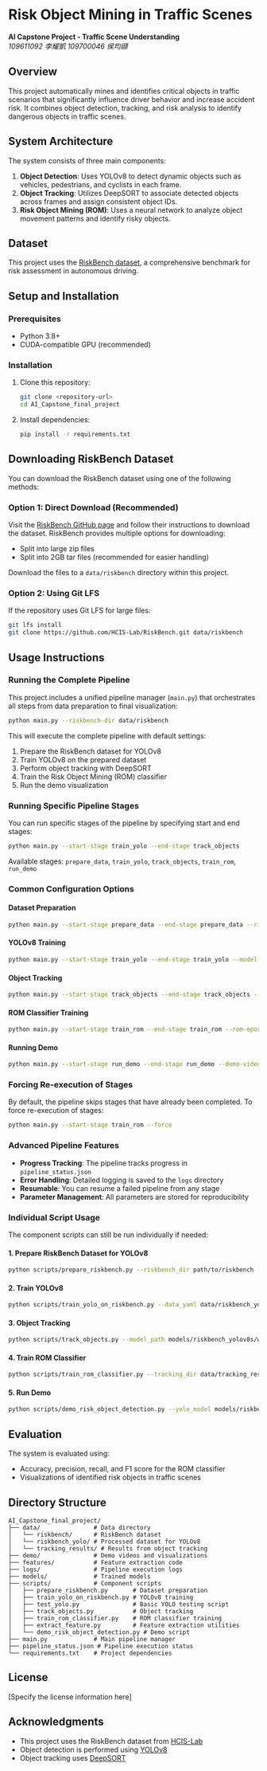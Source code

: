 # Risk Object Mining in Traffic Scenes

**AI Capstone Project - Traffic Scene Understanding**  
*109611092 李耀凱 109700046 侯均頲*

## Overview

This project automatically mines and identifies critical objects in traffic scenarios that significantly influence driver behavior and increase accident risk. It combines object detection, tracking, and risk analysis to identify dangerous objects in traffic scenes.

## System Architecture

The system consists of three main components:

1. **Object Detection**: Uses YOLOv8 to detect dynamic objects such as vehicles, pedestrians, and cyclists in each frame.
2. **Object Tracking**: Utilizes DeepSORT to associate detected objects across frames and assign consistent object IDs.
3. **Risk Object Mining (ROM)**: Uses a neural network to analyze object movement patterns and identify risky objects.

## Dataset

This project uses the [RiskBench dataset](https://github.com/HCIS-Lab/RiskBench), a comprehensive benchmark for risk assessment in autonomous driving.

## Setup and Installation

### Prerequisites

- Python 3.8+
- CUDA-compatible GPU (recommended)

### Installation

1. Clone this repository:
   ```bash
   git clone <repository-url>
   cd AI_Capstone_final_project
   ```

2. Install dependencies:
   ```bash
   pip install -r requirements.txt
   ```

## Downloading RiskBench Dataset

You can download the RiskBench dataset using one of the following methods:

### Option 1: Direct Download (Recommended)

Visit the [RiskBench GitHub page](https://github.com/HCIS-Lab/RiskBench) and follow their instructions to download the dataset. RiskBench provides multiple options for downloading:
- Split into large zip files
- Split into 2GB tar files (recommended for easier handling)

Download the files to a `data/riskbench` directory within this project.

### Option 2: Using Git LFS

If the repository uses Git LFS for large files:
```bash
git lfs install
git clone https://github.com/HCIS-Lab/RiskBench.git data/riskbench
```

## Usage Instructions

### Running the Complete Pipeline

This project includes a unified pipeline manager (`main.py`) that orchestrates all steps from data preparation to final visualization:

```bash
python main.py --riskbench-dir data/riskbench
```

This will execute the complete pipeline with default settings:
1. Prepare the RiskBench dataset for YOLOv8
2. Train YOLOv8 on the prepared dataset
3. Perform object tracking with DeepSORT
4. Train the Risk Object Mining (ROM) classifier
5. Run the demo visualization

### Running Specific Pipeline Stages

You can run specific stages of the pipeline by specifying start and end stages:

```bash
python main.py --start-stage train_yolo --end-stage track_objects
```

Available stages: `prepare_data`, `train_yolo`, `track_objects`, `train_rom`, `run_demo`

### Common Configuration Options

#### Dataset Preparation
```bash
python main.py --start-stage prepare_data --end-stage prepare_data --riskbench-dir path/to/riskbench --val-split 0.2
```

#### YOLOv8 Training
```bash
python main.py --start-stage train_yolo --end-stage train_yolo --model-size s --epochs 50 --batch-size 16 --pretrained --device 0
```

#### Object Tracking
```bash
python main.py --start-stage track_objects --end-stage track_objects --test-video data/riskbench/sample_video.mp4 --conf-threshold 0.3 --save-video
```

#### ROM Classifier Training
```bash
python main.py --start-stage train_rom --end-stage train_rom --rom-epochs 50 --rom-batch-size 32 --learning-rate 0.001 --sequence-length 30
```

#### Running Demo
```bash
python main.py --start-stage run_demo --end-stage run_demo --demo-video data/riskbench/test_video.mp4 --risk-threshold 0.6
```

### Forcing Re-execution of Stages

By default, the pipeline skips stages that have already been completed. To force re-execution of stages:

```bash
python main.py --start-stage train_rom --force
```

### Advanced Pipeline Features

- **Progress Tracking**: The pipeline tracks progress in `pipeline_status.json`
- **Error Handling**: Detailed logging is saved to the `logs` directory
- **Resumable**: You can resume a failed pipeline from any stage
- **Parameter Management**: All parameters are stored for reproducibility

### Individual Script Usage

The component scripts can still be run individually if needed:

#### 1. Prepare RiskBench Dataset for YOLOv8
```bash
python scripts/prepare_riskbench.py --riskbench_dir path/to/riskbench --output_dir data/riskbench_yolo
```

#### 2. Train YOLOv8
```bash
python scripts/train_yolo_on_riskbench.py --data_yaml data/riskbench_yolo/dataset.yaml --model_size s --epochs 50
```

#### 3. Object Tracking
```bash
python scripts/track_objects.py --model_path models/riskbench_yolov8s/weights/best.pt --video_path data/riskbench/sample_video.mp4 --save_video
```

#### 4. Train ROM Classifier
```bash
python scripts/train_rom_classifier.py --tracking_dir data/tracking_results --riskbench_annotations data/riskbench/risk_annotations.json
```

#### 5. Run Demo
```bash
python scripts/demo_risk_object_detection.py --yolo_model models/riskbench_yolov8s/weights/best.pt --rom_model models/rom_model/rom_model.pt --rom_config models/rom_model/model_config.json --video_path data/riskbench/test_video.mp4
```

## Evaluation

The system is evaluated using:
- Accuracy, precision, recall, and F1 score for the ROM classifier
- Visualizations of identified risk objects in traffic scenes

## Directory Structure

```
AI_Capstone_final_project/
├── data/               # Data directory
│   └── riskbench/      # RiskBench dataset
│   └── riskbench_yolo/ # Processed dataset for YOLOv8
│   └── tracking_results/ # Results from object tracking
├── demo/               # Demo videos and visualizations
├── features/           # Feature extraction code
├── logs/               # Pipeline execution logs
├── models/             # Trained models
├── scripts/            # Component scripts
│   ├── prepare_riskbench.py       # Dataset preparation
│   ├── train_yolo_on_riskbench.py # YOLOv8 training
│   ├── test_yolo.py               # Basic YOLO testing script
│   ├── track_objects.py           # Object tracking
│   ├── train_rom_classifier.py    # ROM classifier training
│   ├── extract_feature.py         # Feature extraction utilities
│   └── demo_risk_object_detection.py # Demo script
├── main.py             # Main pipeline manager
├── pipeline_status.json # Pipeline execution status
└── requirements.txt    # Project dependencies
```

## License

[Specify the license information here]

## Acknowledgments

- This project uses the RiskBench dataset from [HCIS-Lab](https://github.com/HCIS-Lab/RiskBench)
- Object detection is performed using [YOLOv8](https://github.com/ultralytics/ultralytics)
- Object tracking uses [DeepSORT](https://github.com/levan92/deep_sort_realtime)